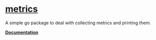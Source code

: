 
# [metrics](https://github.com/cdelorme/metrics)

A simple go package to deal with collecting metrics and printing them.

**[Documentation](http://godoc.org/github.com/cdelorme/metrics)**
